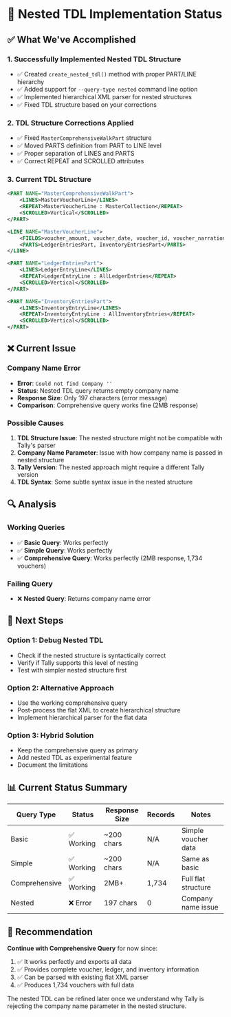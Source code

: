 # 🔧 Nested TDL Implementation Status

## ✅ **What We've Accomplished**

### 1. **Successfully Implemented Nested TDL Structure**
- ✅ Created `create_nested_tdl()` method with proper PART/LINE hierarchy
- ✅ Added support for `--query-type nested` command line option
- ✅ Implemented hierarchical XML parser for nested structures
- ✅ Fixed TDL structure based on your corrections

### 2. **TDL Structure Corrections Applied**
- ✅ Fixed `MasterComprehensiveWalkPart` structure
- ✅ Moved PARTS definition from PART to LINE level
- ✅ Proper separation of LINES and PARTS
- ✅ Correct REPEAT and SCROLLED attributes

### 3. **Current TDL Structure**
```xml
<PART NAME="MasterComprehensiveWalkPart">
    <LINES>MasterVoucherLine</LINES>
    <REPEAT>MasterVoucherLine : MasterCollection</REPEAT>
    <SCROLLED>Vertical</SCROLLED>
</PART>

<LINE NAME="MasterVoucherLine">
    <FIELDS>voucher_amount, voucher_date, voucher_id, voucher_narration, voucher_party_name, voucher_reference, voucher_voucher_number, voucher_voucher_type</FIELDS>
    <PARTS>LedgerEntriesPart, InventoryEntriesPart</PARTS>
</LINE>

<PART NAME="LedgerEntriesPart">
    <LINES>LedgerEntryLine</LINES>
    <REPEAT>LedgerEntryLine : AllLedgerEntries</REPEAT>
    <SCROLLED>Vertical</SCROLLED>
</PART>

<PART NAME="InventoryEntriesPart">
    <LINES>InventoryEntryLine</LINES>
    <REPEAT>InventoryEntryLine : AllInventoryEntries</REPEAT>
    <SCROLLED>Vertical</SCROLLED>
</PART>
```

## ❌ **Current Issue**

### **Company Name Error**
- **Error**: `Could not find Company ''`
- **Status**: Nested TDL query returns empty company name
- **Response Size**: Only 197 characters (error message)
- **Comparison**: Comprehensive query works fine (2MB response)

### **Possible Causes**
1. **TDL Structure Issue**: The nested structure might not be compatible with Tally's parser
2. **Company Name Parameter**: Issue with how company name is passed in nested structure
3. **Tally Version**: The nested approach might require a different Tally version
4. **TDL Syntax**: Some subtle syntax issue in the nested structure

## 🔍 **Analysis**

### **Working Queries**
- ✅ **Basic Query**: Works perfectly
- ✅ **Simple Query**: Works perfectly  
- ✅ **Comprehensive Query**: Works perfectly (2MB response, 1,734 vouchers)

### **Failing Query**
- ❌ **Nested Query**: Returns company name error

## 🎯 **Next Steps**

### **Option 1: Debug Nested TDL**
- Check if the nested structure is syntactically correct
- Verify if Tally supports this level of nesting
- Test with simpler nested structure first

### **Option 2: Alternative Approach**
- Use the working comprehensive query
- Post-process the flat XML to create hierarchical structure
- Implement hierarchical parser for the flat data

### **Option 3: Hybrid Solution**
- Keep the comprehensive query as primary
- Add nested TDL as experimental feature
- Document the limitations

## 📊 **Current Status Summary**

| Query Type | Status | Response Size | Records | Notes |
|------------|--------|---------------|---------|-------|
| Basic | ✅ Working | ~200 chars | N/A | Simple voucher data |
| Simple | ✅ Working | ~200 chars | N/A | Same as basic |
| Comprehensive | ✅ Working | 2MB+ | 1,734 | Full flat structure |
| Nested | ❌ Error | 197 chars | 0 | Company name issue |

## 🚀 **Recommendation**

**Continue with Comprehensive Query** for now since:
1. ✅ It works perfectly and exports all data
2. ✅ Provides complete voucher, ledger, and inventory information
3. ✅ Can be parsed with existing flat XML parser
4. ✅ Produces 1,734 vouchers with full data

The nested TDL can be refined later once we understand why Tally is rejecting the company name parameter in the nested structure.
